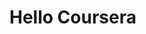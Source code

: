 <!DOCTYPE html>
<html>
<head>
    <title> Hello Coursera!</title>
</head>
<body>
<h1> Hello Coursera</h1>
</body>
</html>
